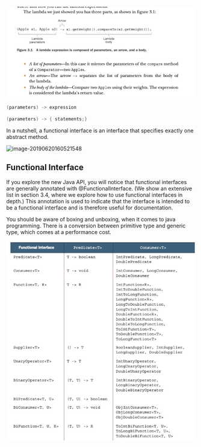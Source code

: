 ![image-20190620155446506](./figures/lambda.png)

```java
(parameters) -> expression
```

```java
(parameters) -> { statements;}
```

In a nutshell, a functional interface is an interface that specifies exactly one abstract method.

![image-20190620160521548](/Users/daniowang/OneDrive/GitHub/Notes-on-Modern-Java/figures/functional_interface.png)

## Functional Interface

If you explore the new Java API, you will notice that functional interfaces are generally annotated with @FunctionalInterface. (We show an extensive list in section 3.4, where we explore how to use functional interfaces in depth.) This annotation is used to indicate that the interface is intended to be a functional interface and is therefore useful for documentation.

You should be aware of boxing and unboxing, when it comes to java programming. There is a conversion between primitive type and generic type, which comes at a performance cost.

![image-20190620171555483](./figures/common_functional_interface.png)


